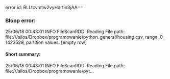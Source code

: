 error id: RLLtcvmtw2vyHdrtin3jAA==
### Bloop error:

25/06/18 00:43:01 INFO FileScanRDD: Reading File path: file://<HOME>/silos/Dropbox/programowanie/python_general/housing.csv, range: 0-1423529, partition values: [empty row]
#### Short summary: 

25/06/18 00:43:01 INFO FileScanRDD: Reading File path: file://<HOME>/silos/Dropbox/programowanie/pyt...